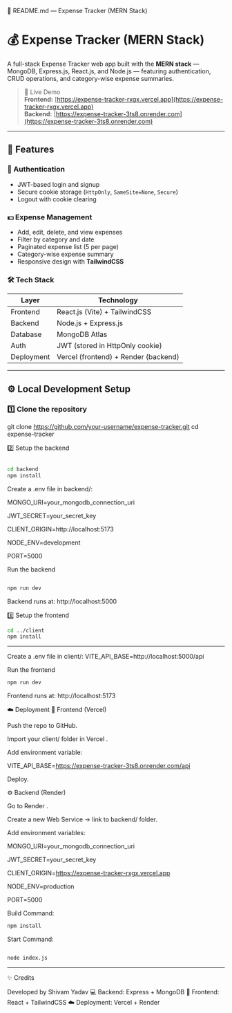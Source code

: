 📘 README.md — Expense Tracker (MERN Stack)
# 💰 Expense Tracker (MERN Stack)

A full-stack Expense Tracker web app built with the **MERN stack** —  
MongoDB, Express.js, React.js, and Node.js — featuring authentication, CRUD operations, and category-wise expense summaries.

> 🚀 Live Demo  
> **Frontend:** [https://expense-tracker-rxgx.vercel.app](https://expense-tracker-rxgx.vercel.app)  
> **Backend:** [https://expense-tracker-3ts8.onrender.com](https://expense-tracker-3ts8.onrender.com)

---

## 🧩 Features

### 🔐 Authentication
- JWT-based login and signup  
- Secure cookie storage (`HttpOnly`, `SameSite=None`, `Secure`)  
- Logout with cookie clearing

### 💵 Expense Management
- Add, edit, delete, and view expenses  
- Filter by category and date  
- Paginated expense list (5 per page)  
- Category-wise expense summary  
- Responsive design with **TailwindCSS**

### 🛠️ Tech Stack
| Layer | Technology |
|-------|-------------|
| Frontend | React.js (Vite) + TailwindCSS |
| Backend | Node.js + Express.js |
| Database | MongoDB Atlas |
| Auth | JWT (stored in HttpOnly cookie) |
| Deployment | Vercel (frontend) + Render (backend) |

---

## ⚙️ Local Development Setup

### 1️⃣ Clone the repository

git clone https://github.com/your-username/expense-tracker.git
cd expense-tracker

2️⃣ Setup the backend

```bash

cd backend
npm install

```

Create a .env file in backend/:

MONGO_URI=your_mongodb_connection_uri

JWT_SECRET=your_secret_key

CLIENT_ORIGIN=http://localhost:5173

NODE_ENV=development

PORT=5000

Run the backend

```bash

npm run dev

```


Backend runs at: http://localhost:5000

3️⃣ Setup the frontend
```bash
cd ../client
npm install
```

---------------------------------------------------------------------------------

Create a .env file in client/:
VITE_API_BASE=http://localhost:5000/api

Run the frontend
```bash
npm run dev
```


Frontend runs at: http://localhost:5173

☁️ Deployment
🚀 Frontend (Vercel)

Push the repo to GitHub.

Import your client/ folder in Vercel
.

Add environment variable:

VITE_API_BASE=https://expense-tracker-3ts8.onrender.com/api


Deploy.

⚙️ Backend (Render)

Go to Render
.

Create a new Web Service → link to backend/ folder.

Add environment variables:

MONGO_URI=your_mongodb_connection_uri

JWT_SECRET=your_secret_key

CLIENT_ORIGIN=https://expense-tracker-rxgx.vercel.app

NODE_ENV=production

PORT=5000



Build Command:
```bash
npm install
```


Start Command:

```bash

node index.js 

```

----------------------------------------------------------

✨ Credits

Developed by Shivam Yadav
💻 Backend: Express + MongoDB
🎨 Frontend: React + TailwindCSS
☁️ Deployment: Vercel + Render
